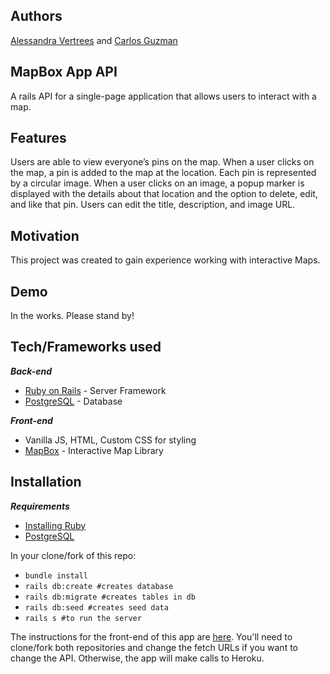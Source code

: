 ## Authors
[Alessandra Vertrees](https://github.com/avertrees) and [Carlos Guzman](https://github.com/benson19)

## MapBox App API
A rails API for a single-page application that allows users to interact with a map.

## Features
Users are able to view everyone’s pins on the map. When a user clicks on the map, a pin is added to the map at the location. Each pin is represented by a circular image. When a user clicks on an image, a popup marker is displayed with the details about that location and the option to delete, edit, and like that pin. Users can edit the title, description, and image URL. 

## Motivation
This project was created to gain experience working with interactive Maps. 

## Demo 
In the works. Please stand by!

## Tech/Frameworks used
_**Back-end**_
* [Ruby on Rails](https://rubyonrails.org) - Server Framework
* [PostgreSQL](https://www.postgresql.org) - Database

_**Front-end**_
* Vanilla JS, HTML, Custom CSS for styling
* [MapBox](https://docs.mapbox.com/mapbox-gl-js/api/) - Interactive Map Library


## Installation
_**Requirements**_
* [Installing Ruby](https://www.ruby-lang.org/en/documentation/installation/)
* [PostgreSQL](https://www.postgresql.org)

In your clone/fork of this repo:

* `bundle install`
* `rails db:create #creates database`
* `rails db:migrate #creates tables in db`
* `rails db:seed #creates seed data`
* `rails s #to run the server`

The instructions for the front-end of this app are [here](https://github.com/avertrees/module-3-front-end). You'll need to clone/fork both repositories and change the fetch URLs if you want to change the API. Otherwise, the app will make calls to Heroku.